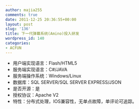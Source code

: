 ```yaml
---
author: majia255
comments: true
date: 2011-12-25 20:36:55+00:00
layout: post
slug: '136'
title: 下一代弹幕系统(Amino)投入研发
wordpress_id: 140
categories:
- ACFUN
---
```


- 用户端实现语言：Flash/HTML5
- 服务端实现语言：C#/JAVA
- 服务端操作系统：Windows/Linux
- 数据库：SQL SERVER/SQL SERVER EXPRESS/JSON
- 是否开源：是
- 授权协议：Apache V2
- 特性：分布式处理，IOS兼容性，无单点故障，单评论可追踪。
